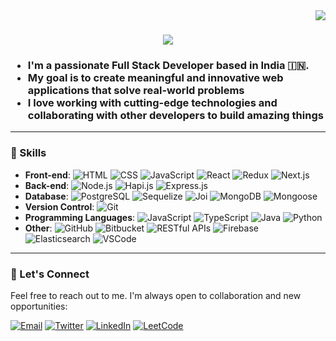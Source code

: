 <img align="right" src="https://visitor-badge.laobi.icu/badge?page_id=0xchikku.0xchikku" />

<h1 align="center">
    <img src="https://readme-typing-svg.herokuapp.com/?font=Righteous&size=35&center=true&vCenter=true&width=500&height=70&duration=4000&lines=Hi+There!+👋;+I'm+Ritesh+Dubey!;" />
</h1>

<h3>
    <p>
        <ul>
            <li>I'm a passionate Full Stack Developer based in India 🇮🇳.</li>
            <li>My goal is to create meaningful and innovative web applications that solve real-world problems</li>
            <li>I love working with cutting-edge technologies and collaborating with other developers to build amazing things</li>
        </ul>
    </p>
</h3>

<!---
🌐 **Portfolio**: [Your Portfolio Website](https://www.yourwebsite.com)
📫 **Contact**: [Your Email Address](mailto:youremail@example.com)
--->
---

### 💼 Skills

- **Front-end**:
![HTML](https://img.shields.io/badge/-HTML-E34F26?logo=html5&logoColor=white) ![CSS](https://img.shields.io/badge/-CSS-1572B6?logo=css3&logoColor=white) ![JavaScript](https://img.shields.io/badge/-JavaScript-F7DF1E?logo=javascript&logoColor=black) ![React](https://img.shields.io/badge/-React-61DAFB?logo=react&logoColor=white) ![Redux](https://img.shields.io/badge/-Redux-764ABC?logo=redux&logoColor=white) ![Next.js](https://img.shields.io/badge/-Next.js-000000?logo=next.js&logoColor=white) 
- **Back-end**:
![Node.js](https://img.shields.io/badge/-Node.js-339933?logo=node.js&logoColor=white) ![Hapi.js](https://img.shields.io/badge/-Hapi.js-7D58C1?logo=hapi.js&logoColor=white) ![Express.js](https://img.shields.io/badge/-Express.js-000000?logo=express&logoColor=white)
- **Database**:
![PostgreSQL](https://img.shields.io/badge/-PostgreSQL-336791?logo=postgresql&logoColor=white) ![Sequelize](https://img.shields.io/badge/-Sequelize-52B0E7?logo=sequelize&logoColor=white) ![Joi](https://img.shields.io/badge/-Joi-F44E46?logo=joi&logoColor=white) ![MongoDB](https://img.shields.io/badge/-MongoDB-47A248?logo=mongodb&logoColor=white) ![Mongoose](https://img.shields.io/badge/-Mongoose-47A248?logo=mongoose&logoColor=white)
- **Version Control**:
![Git](https://img.shields.io/badge/-Git-F05032?logo=git&logoColor=white)
- **Programming Languages**:
![JavaScript](https://img.shields.io/badge/-JavaScript-F7DF1E?logo=javascript&logoColor=black) ![TypeScript](https://img.shields.io/badge/-TypeScript-3178C6?logo=typescript&logoColor=white) ![Java](https://img.shields.io/badge/-Java-007396?logo=java&logoColor=white) ![Python](https://img.shields.io/badge/-Python-3776AB?logo=python&logoColor=white)
- **Other**:
![GitHub](https://img.shields.io/badge/-GitHub-181717?logo=github&logoColor=white) ![Bitbucket](https://img.shields.io/badge/-Bitbucket-0052CC?logo=bitbucket&logoColor=white) ![RESTful APIs](https://img.shields.io/badge/-RESTful%20APIs-005571?logo=rest&logoColor=white) ![Firebase](https://img.shields.io/badge/-Firebase-FFCA28?logo=firebase&logoColor=black) ![Elasticsearch](https://img.shields.io/badge/-Elasticsearch-005571?logo=elasticsearch&logoColor=white) ![VSCode](https://img.shields.io/badge/-VSCode-007ACC?logo=visual-studio-code&logoColor=white)
  
---
<!---

### 🚀 Projects

Here are some of the projects I've worked on:

1. **Project 1**
   - Description: A brief description of the project.
   - Tech Stack: List the technologies used.
   - GitHub Repo: [Link to GitHub Repository](https://github.com/yourusername/project1)

2. **Project 2**
   - Description: Another cool project you've worked on.
   - Tech Stack: List the technologies used.
   - GitHub Repo: [Link to GitHub Repository](https://github.com/yourusername/project2)

3. **Project 3**
   - Description: Highlight a third project if you like.
   - Tech Stack: List the technologies used.
   - GitHub Repo: [Link to GitHub Repository](https://github.com/yourusername/project3)

--->
<!---

### 🌱 Currently Learning

I'm always eager to expand my knowledge and learn new things. Currently, I'm focused on:

- [Topic 1]: A brief description of what you're learning.
- [Topic 2]: Another topic you're interested in.

---

### 📚 Blog & Articles

I occasionally write about web development and tech-related topics. Check out some of my articles:

1. [Title of Blog Post 1](https://yourblog.com/post1)
2. [Title of Blog Post 2](https://yourblog.com/post2)

--->


### 🤝 Let's Connect

Feel free to reach out to me. I'm always open to collaboration and new opportunities:

[![Email](https://img.shields.io/badge/-Email-D14836?logo=gmail&logoColor=white&style=for-the-badge)](mailto:0xchikku@gmail.com) [![Twitter](https://img.shields.io/badge/-_riteshdubey_-1DA1F2?logo=twitter&logoColor=white&style=for-the-badge)](https://twitter.com/_riteshdubey_) [![LinkedIn](https://img.shields.io/badge/-LinkedIn-0077B5?logo=linkedin&logoColor=white&style=for-the-badge)](https://linkedin.com/in/-ritesh-dubey/) [![LeetCode](https://img.shields.io/badge/-LeetCode-FFA116?logo=leetcode&logoColor=black&style=for-the-badge)](https://www.leetcode.com/ritesh-dubey/)



<!--- 
---

### GitHub Stats


![Top Languages](https://github-readme-stats.vercel.app/api/top-langs?username=0xchikku&show_icons=true&locale=en&layout=compact) 
![GitHub Stats](https://github-readme-stats.vercel.app/api?username=0xchikku&show_icons=true&locale=en&theme=transparent)
![GitHub Streak](https://github-readme-streak-stats.herokuapp.com/?user=0xchikku)
--->


<!---
0xchikku/0xchikku is a ✨ special ✨ repository because its `README.md` (this file) appears on your GitHub profile.
You can click the Preview link to take a look at your changes.
--->
